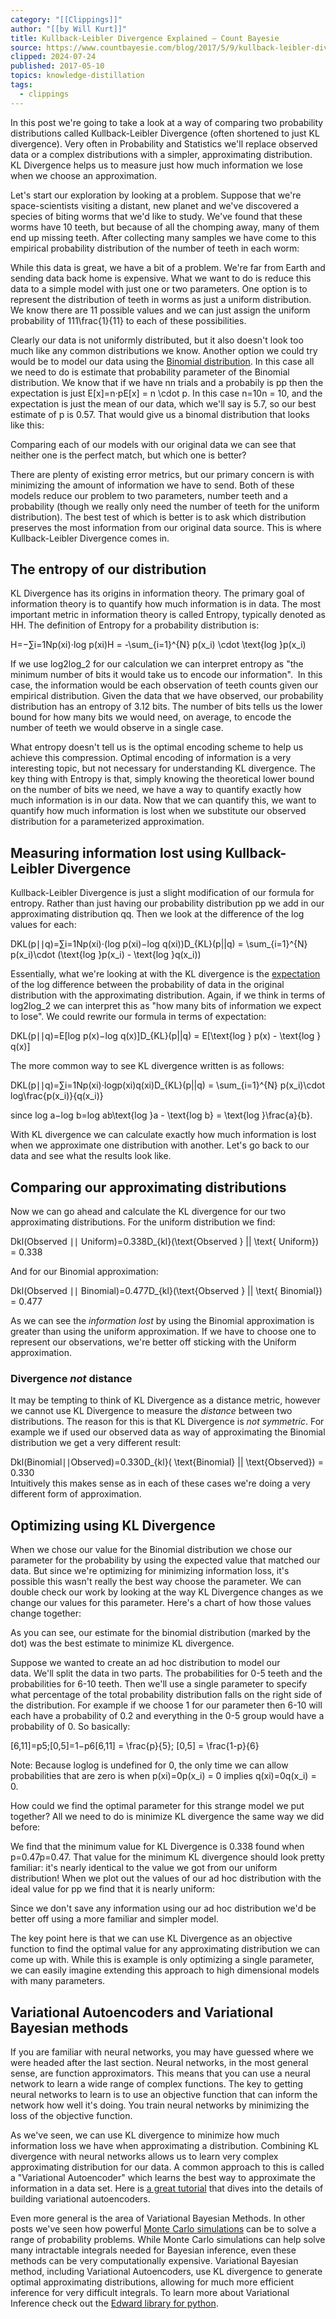 ```yaml
---
category: "[[Clippings]]"
author: "[[by Will Kurt]]"
title: Kullback-Leibler Divergence Explained — Count Bayesie
source: https://www.countbayesie.com/blog/2017/5/9/kullback-leibler-divergence-explained
clipped: 2024-07-24
published: 2017-05-10
topics: knowledge-distillation
tags:
  - clippings
---
```


In this post we're going to take a look at a way of comparing two probability distributions called Kullback-Leibler Divergence (often shortened to just KL divergence). Very often in Probability and Statistics we'll replace observed data or a complex distributions with a simpler, approximating distribution. KL Divergence helps us to measure just how much information we lose when we choose an approximation.

Let's start our exploration by looking at a problem. Suppose that we're space-scientists visiting a distant, new planet and we've discovered a species of biting worms that we'd like to study. We've found that these worms have 10 teeth, but because of all the chomping away, many of them end up missing teeth. After collecting many samples we have come to this empirical probability distribution of the number of teeth in each worm:

  
While this data is great, we have a bit of a problem. We're far from Earth and sending data back home is expensive. What we want to do is reduce this data to a simple model with just one or two parameters. One option is to represent the distribution of teeth in worms as just a uniform distribution. We know there are 11 possible values and we can just assign the uniform probability of 111\\frac{1}{11} to each of these possibilities. 

Clearly our data is not uniformly distributed, but it also doesn't look too much like any common distributions we know. Another option we could try would be to model our data using the [Binomial distribution](https://www.countbayesie.com/blog/2015/3/17/interrogating-probability-distributions). In this case all we need to do is estimate that probability parameter of the Binomial distribution. We know that if we have nn trials and a probabily is pp then the expectation is just E\[x\]\=n⋅pE\[x\] = n \\cdot p. In this case n\=10n = 10, and the expectation is just the mean of our data, which we'll say is 5.7, so our best estimate of p is 0.57. That would give us a binomal distribution that looks like this:

Comparing each of our models with our original data we can see that neither one is the perfect match, but which one is better?

There are plenty of existing error metrics, but our primary concern is with minimizing the amount of information we have to send. Both of these models reduce our problem to two parameters, number teeth and a probability (though we really only need the number of teeth for the uniform distribution). The best test of which is better is to ask which distribution preserves the most information from our original data source. This is where Kullback-Leibler Divergence comes in.

## The entropy of our distribution

KL Divergence has its origins in information theory. The primary goal of information theory is to quantify how much information is in data. The most important metric in information theory is called Entropy, typically denoted as HH. The definition of Entropy for a probability distribution is:

H\=−∑i\=1Np(xi)⋅log p(xi)H = -\\sum\_{i=1}^{N} p(x\_i) \\cdot \\text{log }p(x\_i)

If we use log2log\_2 for our calculation we can interpret entropy as "the minimum number of bits it would take us to encode our information".  In this case, the information would be each observation of teeth counts given our empirical distribution. Given the data that we have observed, our probability distribution has an entropy of 3.12 bits. The number of bits tells us the lower bound for how many bits we would need, on average, to encode the number of teeth we would observe in a single case.

What entropy doesn't tell us is the optimal encoding scheme to help us achieve this compression. Optimal encoding of information is a very interesting topic, but not necessary for understanding KL divergence. The key thing with Entropy is that, simply knowing the theoretical lower bound on the number of bits we need, we have a way to quantify exactly how much information is in our data. Now that we can quantify this, we want to quantify how much information is lost when we substitute our observed distribution for a parameterized approximation.

## Measuring information lost using Kullback-Leibler Divergence

Kullback-Leibler Divergence is just a slight modification of our formula for entropy. Rather than just having our probability distribution pp we add in our approximating distribution qq. Then we look at the difference of the log values for each:

DKL(p∣∣q)\=∑i\=1Np(xi)⋅(log p(xi)−log q(xi))D\_{KL}(p||q) = \\sum\_{i=1}^{N} p(x\_i)\\cdot (\\text{log }p(x\_i) - \\text{log }q(x\_i))

  
Essentially, what we're looking at with the KL divergence is the [expectation](https://www.countbayesie.com/blog/2015/3/19/expectation-and-variance-from-high-school-to-grad-school) of the log difference between the probability of data in the original distribution with the approximating distribution. Again, if we think in terms of log2log\_2 we can interpret this as "how many bits of information we expect to lose". We could rewrite our formula in terms of expectation:

DKL(p∣∣q)\=E\[log p(x)−log q(x)\]D\_{KL}(p||q) = E\[\\text{log } p(x) - \\text{log } q(x)\]

The more common way to see KL divergence written is as follows:

DKL(p∣∣q)\=∑i\=1Np(xi)⋅logp(xi)q(xi)D\_{KL}(p||q) = \\sum\_{i=1}^{N} p(x\_i)\\cdot log\\frac{p(x\_i)}{q(x\_i)}

since log a−log b\=log ab\\text{log }a - \\text{log b} = \\text{log }\\frac{a}{b}.

With KL divergence we can calculate exactly how much information is lost when we approximate one distribution with another. Let's go back to our data and see what the results look like.

## Comparing our approximating distributions

Now we can go ahead and calculate the KL divergence for our two approximating distributions. For the uniform distribution we find:

Dkl(Observed ∣∣ Uniform)\=0.338D\_{kl}(\\text{Observed } || \\text{ Uniform}) = 0.338

And for our Binomial approximation:

Dkl(Observed ∣∣ Binomial)\=0.477D\_{kl}(\\text{Observed } || \\text{ Binomial}) = 0.477

As we can see the *information lost* by using the Binomial approximation is greater than using the uniform approximation. If we have to choose one to represent our observations, we're better off sticking with the Uniform approximation.

### Divergence *not* distance

It may be tempting to think of KL Divergence as a distance metric, however we cannot use KL Divergence to measure the *distance* between two distributions. The reason for this is that KL Divergence is *not symmetric*. For example we if used our observed data as way of approximating the Binomial distribution we get a very different result:

Dkl(Binomial∣∣Observed)\=0.330D\_{kl}( \\text{Binomial} || \\text{Observed}) = 0.330  
Intuitively this makes sense as in each of these cases we're doing a very different form of approximation.

## Optimizing using KL Divergence

When we chose our value for the Binomial distribution we chose our parameter for the probability by using the expected value that matched our data. But since we're optimizing for minimizing information loss, it's possible this wasn't really the best way choose the parameter. We can double check our work by looking at the way KL Divergence changes as we change our values for this parameter. Here's a chart of how those values change together:

  
As you can see, our estimate for the binomial distribution (marked by the dot) was the best estimate to minimize KL divergence.

Suppose we wanted to create an ad hoc distribution to model our data. We'll split the data in two parts. The probabilities for 0-5 teeth and the probabilities for 6-10 teeth. Then we'll use a single parameter to specify what percentage of the total probability distribution falls on the right side of the distribution. For example if we choose 1 for our parameter then 6-10 will each have a probability of 0.2 and everything in the 0-5 group would have a probability of 0. So basically:

\[6,11\]\=p5;\[0,5\]\=1−p6\[6,11\] = \\frac{p}{5}; \[0,5\] = \\frac{1-p}{6}

Note: Because loglog is undefined for 0, the only time we can allow probabilities that are zero is when p(xi)\=0p(x\_i) = 0 implies q(xi)\=0q(x\_i) = 0.

How could we find the optimal parameter for this strange model we put together? All we need to do is minimize KL divergence the same way we did before:

  
We find that the minimum value for KL Divergence is 0.338 found when p\=0.47p=0.47. That value for the minimum KL divergence should look pretty familiar: it's nearly identical to the value we got from our uniform distribution! When we plot out the values of our ad hoc distribution with the ideal value for pp we find that it is nearly uniform:

Since we don't save any information using our ad hoc distribution we'd be better off using a more familiar and simpler model. 

The key point here is that we can use KL Divergence as an objective function to find the optimal value for any approximating distribution we can come up with. While this is example is only optimizing a single parameter, we can easily imagine extending this approach to high dimensional models with many parameters.

## Variational Autoencoders and Variational Bayesian methods

If you are familiar with neural networks, you may have guessed where we were headed after the last section. Neural networks, in the most general sense, are function approximators. This means that you can use a neural network to learn a wide range of complex functions. The key to getting neural networks to learn is to use an objective function that can inform the network how well it's doing. You train neural networks by minimizing the loss of the objective function. 

As we've seen, we can use KL divergence to minimize how much information loss we have when approximating a distribution. Combining KL divergence with neural networks allows us to learn very complex approximating distribution for our data. A common approach to this is called a "Variational Autoencoder" which learns the best way to approximate the information in a data set. Here is [a great tutorial](https://arxiv.org/abs/1606.05908) that dives into the details of building variational autoencoders.

Even more general is the area of Variational Bayesian Methods. In other posts we've seen how powerful [Monte Carlo simulations](https://www.countbayesie.com/blog/2015/3/3/6-amazing-trick-with-monte-carlo-simulations) can be to solve a range of probability problems. While Monte Carlo simulations can help solve many intractable integrals needed for Bayesian inference, even these methods can be very computationally expensive. Variational Bayesian method, including Variational Autoencoders, use KL divergence to generate optimal approximating distributions, allowing for much more efficient inference for very difficult integrals. To learn more about Variational Inference check out the [Edward library for python](http://edwardlib.org/).